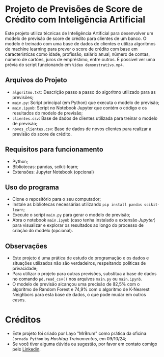 # Projeto de Previsões de Score de Crédito com Inteligência Artificial

Este projeto utiliza técnicas de Inteligência Artificial para desenvolver um modelo de previsão de score de crédito para clientes de um banco. 
O modelo é treinado com uma base de dados de clientes e utiliza algoritmos de machine learning para prever o score de crédito com base em características como idade, profissão, salário anual, número de contas, número de cartões, juros de empréstimo, entre outros. 
É possível ver uma prévia do script funcionando em `Video demonstrativo.mp4`.

## Arquivos do Projeto

- `algoritmo.txt`: Descrição passo a passo do algoritmo utilizado para as previsões;
- `main.py`: Script principal (em Python) que executa o modelo de previsão;
- `main.ipynb`: Script no Notebook Jupyter que contém o código e os resultados do modelo de previsão;
- `clientes.csv`: Base de dados de clientes utilizada para treinar o modelo de previsão;
- `novos_clientes.csv`: Base de dados de novos clientes para realizar a previsão do score de crédito.

## Requisitos para funcionamento

- Python;
- Bibliotecas: pandas, scikit-learn;
- Extensões: Jupyter Notebook (opcional)

## Uso do programa

- Clone o repositório para o seu computador;
- Instale as bibliotecas necessárias utilizando `pip install pandas scikit-learn`;
- Execute o script `main.py` para gerar o modelo de previsão;
- Abra o notebook `main.ipynb` (caso tenha instalado a extensão *Jupyter*) para visualizar e explorar os resultados ao longo do processo de criação do modelo (opcional).

## Observações

- Este projeto é uma prática de estudo de programação e os dados e situações utilizados não são verdadeiros, respeitando políticas de privacidade;
- Para utilizar o projeto para outras previsões, substitua a base de dados no comando `pd.read_csv()` nos arquivos `main.py` ou `main.ipynb`.
- O modelo de previsão alcançou uma precisão de 82,5% com o algoritmo de Random Forest e 74,9% com o algoritmo de K-Nearest Neighbors para esta base de dados, o que pode mudar em outros casos.

# Créditos

- Este projeto foi criado por Layo "MrBrum" como prática da oficina `Jornada Python` by *Hashtag Treinamentos*, em 09/10/24;
- Se você tiver alguma dúvida ou sugestão, por favor em contato comigo pelo [Linkedin](https://www.linkedin.com/in/layo-brum/).
